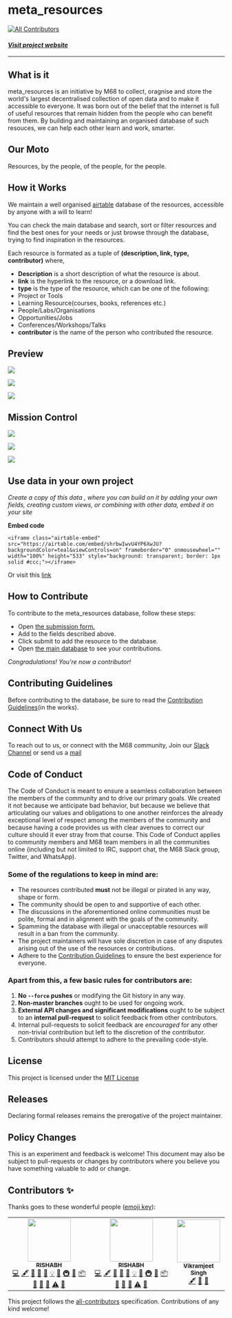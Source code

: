 # meta_resources
<!-- ALL-CONTRIBUTORS-BADGE:START - Do not remove or modify this section -->
[![All Contributors](https://img.shields.io/badge/all_contributors-2-orange.svg?style=flat-square)](#contributors-)
<!-- ALL-CONTRIBUTORS-BADGE:END -->

#### [ *Visit project website*](https://airtable.com/shrbwIwvU4YP6XwJU/tblTuQ8HV5dqpEl6D)
-----------------------------------------

## What is it

meta_resources is an initiative by M68 to collect, oragnise and store the world's largest decentralised collection of open data and to make it accessible to everyone. It was born out of the belief that the internet is full of useful resources that remain hidden from the people who can benefit from them. By building and maintaining an organised database of such resouces, we can help each other learn and work, smarter. 


## Our Moto

Resources, by the people, of the people, for the people.

## How it Works 

We maintain a well organised [airtable](https://airtable.com/) database of the resources, accessible by anyone with a will to learn!

You can check the main database and search, sort or filter resources and find the best ones for your needs or just browse through the database, trying to find inspiration in the resources.

Each resource is formated as a tuple of **(description, link, type, contributor)** where,
- **Description** is a short description of what the resource is about.
- **link** is the hyperlink to the resource, or a download link.
- **type** is the type of the resource, which can be one of the following:
 - Project or Tools
 - Learning Resource(courses, books, references etc.)
 - People/Labs/Organisations
 - Opportunities/Jobs
 - Conferences/Workshops/Talks
- **contributor** is the name of the person who contributed the resource.


## Preview

![](https://github.com/M-68/meta_resource/blob/deploy/content/total_records.png)


![](https://github.com/M-68/meta_resource/blob/deploy/content/preview_1.png)


![](https://github.com/M-68/meta_resource/blob/deploy/content/preview_2.png)

## Mission Control 
![](https://github.com/M-68/meta_resource/blob/deploy/content/mission_control.png)


![](https://github.com/M-68/meta_resource/blob/deploy/content/scripts.png)


![](https://github.com/M-68/meta_resource/blob/deploy/content/scripts_2.png)



## Use data in your own project

*Create a copy of this data , where you can build on it by adding your own fields, creating custom views, or combining with other data, embed it on your site*

**Embed code** 

```  
<iframe class="airtable-embed" src="https://airtable.com/embed/shrbwIwvU4YP6XwJU?backgroundColor=teal&viewControls=on" frameborder="0" onmousewheel="" width="100%" height="533" style="background: transparent; border: 1px solid #ccc;"></iframe>
```

Or visit this [link](https://airtable.com/shrbwIwvU4YP6XwJU/embed)


## How to Contribute

To contribute to the meta_resources database, follow these steps:
- Open [the submission form.](https://airtable.com/shrJ7bvP1gnZAGLZn) 
- Add to the fields described above.
- Click submit to add the resource to the database.
- Open [the main database](https://airtable.com/shrDN5mYU3dExG5x8/tblTuQ8HV5dqpEl6D) to see your contributions.

*Congradulations! You're now a contributor!*

## Contributing Guidelines

Before contributing to the database, be sure to read the [Contribution Guidelines](https://github.com/M-68/meta_resource/blob/deploy/CONTRIBUTING.md)(in the works).

## Connect With Us

To reach out to us, or connect with the M68 community, Join our [Slack Channel](https://app.slack.com/client/T010C0CP9K6/C010EDD9S3H/details/top) or send us a [mail](mailto:exynos999@outlook.com)

## Code of Conduct

The Code of Conduct is meant to ensure a seamless collaboration between the members of the community and to drive our primary goals. We created it not because we anticipate bad behavior, but because we believe that articulating our values and obligations to one another reinforces the already exceptional level of respect among the members of the community and because having a code provides us with clear avenues to correct our culture should it ever stray from that course. This Code of Conduct applies to community members and M68 team members in all the communities online (including but not limited to IRC, support chat, the M68 Slack group, Twitter, and WhatsApp).

### Some of the regulations to keep in mind are:
- The resources contributed **must** not be illegal or pirated in any way, shape or form.
- The community should be open to and supportive of each other.
- The discussions in the aforementioned online communities must be polite, formal and in alignment with the goals of the community.
- Spamming the database with illegal or unacceptable resources will result in a ban from the community.
- The project maintainers will have sole discretion in case of any disputes arising out of the use of the resources or contributions.
- Adhere to the [Contribution Guidelines](https://github.com/M-68/meta_resource/blob/deploy/CONTRIBUTING.md) to ensure the best experience for everyone.

### Apart from this, a few basic rules for contributors are:

1. **No `--force` pushes** or modifying the Git history in any way.
1. **Non-master branches** ought to be used for ongoing work.
1. **External API changes and significant modifications** ought to be subject to an **internal pull-request** to solicit feedback from other contributors.
1. Internal pull-requests to solicit feedback are *encouraged* for any other non-trivial contribution but left to the discretion of the contributor.
1. Contributors should attempt to adhere to the prevailing code-style.


## License

This project is licensed under the [MIT License](https://github.com/M-68/meta_resource/blob/deploy/LICENSE.md)

## Releases

Declaring formal releases remains the prerogative of the project maintainer.

## Policy Changes

This is an experiment and feedback is welcome! This document may also be
subject to pull-requests or changes by contributors where you believe
you have something valuable to add or change.

## Contributors ✨

Thanks goes to these wonderful people ([emoji key](https://allcontributors.org/docs/en/emoji-key)):

<!-- ALL-CONTRIBUTORS-LIST:START - Do not remove or modify this section -->
<!-- prettier-ignore-start -->
<!-- markdownlint-disable -->
<table>
  <tr>
    <td align="center"><a href="http://notrishabh.co"><img src="https://avatars.githubusercontent.com/u/55334249?v=4?s=100" width="100px;" alt=""/><br /><sub><b>RISHABH</b></sub></a><br /><a href="https://github.com/M-68/meta_resource/commits?author=EXYNOS-999" title="Code">💻</a> <a href="#content-EXYNOS-999" title="Content">🖋</a> <a href="#data-EXYNOS-999" title="Data">🔣</a> <a href="https://github.com/M-68/meta_resource/commits?author=EXYNOS-999" title="Documentation">📖</a> <a href="#design-EXYNOS-999" title="Design">🎨</a> <a href="#example-EXYNOS-999" title="Examples">💡</a> <a href="#ideas-EXYNOS-999" title="Ideas, Planning, & Feedback">🤔</a> <a href="#infra-EXYNOS-999" title="Infrastructure (Hosting, Build-Tools, etc)">🚇</a> <a href="#maintenance-EXYNOS-999" title="Maintenance">🚧</a> <a href="#platform-EXYNOS-999" title="Packaging/porting to new platform">📦</a> <a href="#question-EXYNOS-999" title="Answering Questions">💬</a> <a href="https://github.com/M-68/meta_resource/pulls?q=is%3Apr+reviewed-by%3AEXYNOS-999" title="Reviewed Pull Requests">👀</a> <a href="#tool-EXYNOS-999" title="Tools">🔧</a> <a href="https://github.com/M-68/meta_resource/commits?author=EXYNOS-999" title="Tests">⚠️</a> <a href="#userTesting-EXYNOS-999" title="User Testing">📓</a></td>
    <td align="center"><a href="http://notrishabh.co"><img src="https://avatars.githubusercontent.com/u/55334249?v=4?s=100" width="100px;" alt=""/><br /><sub><b>RISHABH</b></sub></a><br /><a href="https://github.com/M-68/meta_resource/commits?author=EXYNOS-999" title="Code">💻</a> <a href="#content-EXYNOS-999" title="Content">🖋</a> <a href="#data-EXYNOS-999" title="Data">🔣</a> <a href="https://github.com/M-68/meta_resource/commits?author=EXYNOS-999" title="Documentation">📖</a> <a href="#design-EXYNOS-999" title="Design">🎨</a> <a href="#example-EXYNOS-999" title="Examples">💡</a> <a href="#ideas-EXYNOS-999" title="Ideas, Planning, & Feedback">🤔</a> <a href="#infra-EXYNOS-999" title="Infrastructure (Hosting, Build-Tools, etc)">🚇</a> <a href="#maintenance-EXYNOS-999" title="Maintenance">🚧</a> <a href="#platform-EXYNOS-999" title="Packaging/porting to new platform">📦</a> <a href="#question-EXYNOS-999" title="Answering Questions">💬</a> <a href="https://github.com/M-68/meta_resource/pulls?q=is%3Apr+reviewed-by%3AEXYNOS-999" title="Reviewed Pull Requests">👀</a> <a href="#tool-EXYNOS-999" title="Tools">🔧</a> <a href="https://github.com/M-68/meta_resource/commits?author=EXYNOS-999" title="Tests">⚠️</a> <a href="#userTesting-EXYNOS-999" title="User Testing">📓</a></td>
    <td align="center"><a href="https://github.com/VikramxD"><img src="https://avatars.githubusercontent.com/u/72499426?v=4?s=100" width="100px;" alt=""/><br /><sub><b>Vikramjeet Singh</b></sub></a><br /><a href="#content-VikramxD" title="Content">🖋</a> <a href="#data-VikramxD" title="Data">🔣</a> <a href="https://github.com/M-68/meta_resource/commits?author=VikramxD" title="Documentation">📖</a></td>

  </tr>
</table>

<!-- markdownlint-restore -->
<!-- prettier-ignore-end -->

<!-- ALL-CONTRIBUTORS-LIST:END -->

This project follows the [all-contributors](https://github.com/all-contributors/all-contributors) specification. Contributions of any kind welcome!